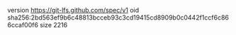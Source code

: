 version https://git-lfs.github.com/spec/v1
oid sha256:2bd563ef9b6c48813bcceb93c3cd19415cd8909b0c0442f1ccf6c866ccaf00f6
size 2216
